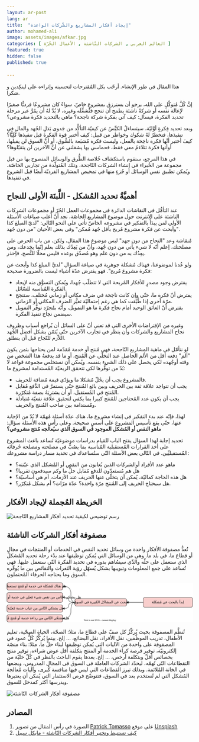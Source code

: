 ```yaml
---
layout: ar-post
lang: ar
title:  "إيجاد أفكار المشاريع والشّركات الواعدة"
author: mohamed-ali
image: assets/images/afkar.jpg
categories: [ العالم العربي , الشركات النّاشئة , الأعمال الحُرّة ]
featured: true
hidden: false
published: true

---
```

<div markdown="1" class="callout callout-warning">

هذا المقال في طور الإنشاء. أرحّب بكل المُقترحات لتحسينه وإثراءه على لينكِدين و شكرا.
</div>

إنَّ كُلَّ مُتوكِّلٍ على الله، يرجو أن يسترزق بمشروعٍ خاصّ، سواءً كان مشروعًا فرديًّا صغيرًا لإعالة نفسه أو شركةً ناشئة يطمح أن تنجح فتُشغِّلَه وغيره، لا بُدَّ لهُ أن يمُرَّ عبر مرحلة تحديد الفكرة، فيسأل: كيف آتي بفكرة شركة ناجحة؟
ماهي بالتحديد فكرة مشروعي؟

وبعد تحديد فِكرةٍ أوَّليّة، سيتساءلُ الكيِّسُ عن كيفيّة التأكُّد من جَدوى بَذلِ الجُهد والمال في تنفيذها، فتخطرُ لهُ شكوك وخواطر من قبيل: 
كيف أختبر قوة الفكرة قبل تنفيذها كُلِيًّا؟ كيفَ أختبر أنَّها فكرة ناجحة بالفعل، وليست فكرة مُشبَعة بالسُّوق، أو أنَّ السوق لن يقبلها، أوأنها فكرة تتلاءمُ معي فقط، فحماسي بها يشغلني عن أنَّ الآخرين لن يتقبّلوها؟

في هذا المرجع، سنقوم باستكشاف خُلاصة الطُّرق والوسائل المنصوح بها من قبل مجموعة من الخُبراء في إنشاء الشركات النّاجحة، وتلك المُتولّدة من تجاربي الخاصّة. ويُمكن تطبيق نفس الوسائل أو جُزءٍ منها في تمحيص المشاريع الفرديّة أيضًا قبل الشروع في تنفيذها.
## أهميَّةُ تحديد المُشكل - اللَّبنَة الأولى للنجاح

عند التأمُّل في النقاشات الدائرة في مجموعات العمل الحُرّ أو مجموعات الشركات الناشئة على الانترنت حول موضوع المشاريع الخاصّة،
نجد أنّ أغلب صياغات الأسئلة الأولى لمن يبدَأُ بالتفكير في مشروعه الخاصّ تأتي على النحو التّالي:
"لديّ المبلغ كذا وأبحث عن فكرة مشروع مُربح بأقل جُهد مُمكن" وفي بعض الأحيان "من دون جُهد".

مُنقاشة وعد "النجاح من دون جهد" ليس موضوع هذا المقال،
ولكن، من باب الحرص على مصلحتك، اِعلم أنّه لا شيء يأتي من دون جُهد، وأنّ من يَعِدُك بذلك بعلم إنّما يخدعك، ومن يعِدُك به من دون علم وهو مُصدّق بوعده فليس محلّا للنُّصح. فاِحذر.

ولو عُدنا لموضوعنا، فهناك مُشكلة جوهرية في صياغة السؤال "لديَّ المبلغ كذا وأبحث عن فكرة مشروع مُربح".
فهو يفترض عدّة أشياء ليست بالضرورة صحيحة:

- يفترض وجود مصدرٍ للأفكار المُربحة التي لا تتطلّب جُهدا، ويُمكن التسوُّق منه لإيجاد الفكرة المُناسبة للسّائل.
- يفترض أنّ فكرة ما، حتّى وإن كانت ناجحة في ضرف مكاني أو زماني مُختلف، ستنجح مرّة أخرى إذا طُبّقت كما هي رغم إحتماليّة تغيُّر الضرف المكاني أو الزماني.
- يفترض أنّ العائق الوحيد أمام نجاح فكرة ما هو التمويل، وأنّه بمُجرّد توفُّر التمويل سيضمن نجاح تنفيذ الفكرة.

وغيره من الإفتراضات الأخرى التي قد تعني أنّ على السائل أن يُراجع أسباب وظروف نجاح المشاريع والشركات وأن ينظر في تجارب الآخرين حتّى يُثمّن بشكل أفضل الجُهد اللاّزم للنّجاح قبل أن ينطلق.

لو نتأمّل في ماهية المشاريع النّاجحة، فهي مُنتج أو خدمة مُقدّمة لمن يحتاجها بثمن يكون "ألم" دفعه أقل من الألم الحاصل عند التخلّي عن المُنتج،
أو ما قد يدفعهُ هذا الشخص من وقته أوجُهده لكي يحصل على ذلك الشيء بنفسه.
ويُمكن أن نستخلص مجموعة قواعد لا بُدّ من توفُّرها لكي تتحقق الربحيّة المُستدامة لمشروع ما:
- فالمشروع يجب أن يحُلّ مُشكلا ما ويؤدّي قيمة مُضافة للحريف.
- يجب أن تتواجد علاقة ثقة بين الحريف وبين بائع المُنتج حتّى يستمرَّ في الدَّفع مُقابل المُنتج في المُستقبل، أو أن يشترِيَهُ بصفة مُتكرّرة.
- يجب أن يكون عدد المُحتاجين للمُنتج كبيرا بما يكفي لتحقيق علاقة نفعيّة مُتبادلة ومُستدامة بين صاحب المُنتج والحريف.

لهذا، فإنّه عند بدء التفكير في إنشاء مشروع ما، هناك عدّة أسئلة مُهمّة لا بُدّ من الإجابة عنها، حتّى يقع تأسيس المشروع على أُسسٍ صحيحة.
وعلى رأس هذه الأسئلة سؤال: **ماهو النقص أو المُشكل الموجود في السوق الذي سيُعالجه مُنتج مشروعي؟**

تحديد إجابة لهذا السؤال يفتح الباب للقيام بدراسات موضوعيّة تُساعد باعث المشروع على أخذ القرارات المُستقبلية المُناسبة بما يصُبُّ في مصلحته ومصلحة حُرفائه المُستقبليِّين.
في التّالي بعض الأسئلة التّي ستُساعدك في تحديد مسار دراسة مشروعك:
- ماهو عدد الأفراد أوالشركات الذين يُعانون من النقص أو المُشكل الذي عيّنته؟
- هل هم مُستعدّون للدفع مُقابل حلٍّ ما وكم سيدفعون تقريبا؟
- هل هذه الحاجة كماليّة، يُمكن أن يتخلّى عنها الحريف عند الأزمات، أم هي أساسيّة؟
- هل سيحتاج الحريف إلى المُنتج مرّة واحدة؟ عدّة مرّات؟ أم بشكل مُتكرّر؟.


## الخريطة المُجملة لإيجاد الأفكار 

<img class="img-fluid" src="/assets/images/تحديد أفكار المشاريع النّاجحة.svg" alt="رسم توضيحي لكيفية تحديد أفكار المشاريع النّاجحة">

## مصفوفة أفكار الشركات الناشئة

تُعدُّ مصفوفة الأفكار واحدة من وسائل تحديد النقص في الخدمات أو المنتجات في مجالٍ أو قطاع ما، في بلد ما. وهي من الوسائل التي يُمكن توظيفها عند بدْء رحلة تحديد المُشكل الذي ستعمل على حلّه والذّي سيسُاهم بدوره في تحديد الفكرة التّي ستعمل عليها. فهي تُساعد على جمع المعلومات وتبويبها بشكل يُسهّل رؤية الثغرات والنقائص بين ما يُوفّره السوق وما يحتاجه الحرفاء المُحتملون.

<img class="img-fluid" src="/assets/images/البحث وتحديد المُشكل.svg" alt="البحث وتحديد المُشكل">

تُنظَّم المصفوفة بحيث يُركِّزُ كل صفّ على قطاع ما، مثلا: الصحّة، الحياة الصحّية، تعليم الأطفال، تدريب الموظّفين، نقل الأفراد، نقل البضائع، ... إلخ.
بينما يُركِّزُ كُلُّ عمود في المصفوفة على واحدة من الآليات التي يُمكن توظيفها لبناء حلٍّ ما، مثلا: بناء منصّة إلكترونيّة، توفير فرصة كراء الخدمة أو المنتج بتكلفة أقل عوض شراءه،
توفير منتج بخصائص أقلّ وبتكلفة أرخص، ... إلخ. بعدها يقوم الباحث بالنظر في كُلّ خليّة من التقطاعات التّي تُهمّه، ليحدّد الشركات العاملة في السوق في المجال المدروس، ويضعها في الخانة المُلائمة.
وبذلك تبرز القطاعات التي ليس فيها منافسة كُبرى، وآليات مُعالجة المُشكل التي لم تُستخدم بعد في السوق، فتتوضّح فرص الاستثمار التي يُمكن أن يعتبرها ويدرسها أكثر كمدخل للسوق.

<img class="img-fluid" src="/assets/images/مصفوفة-أفكار-شركات-ناشئة.png" alt="مصفوفة أفكار الشركات النّاشئة">

## المصادر
1. الصورة في رأس المقال من تصوير <a href="https://unsplash.com/@impatrickt?utm_source=unsplash&utm_medium=referral&utm_content=creditCopyText">Patrick Tomasso</a> على موقع <a href="https://unsplash.com/s/photos/ideas?utm_source=unsplash&utm_medium=referral&utm_content=creditCopyText">Unsplash</a>
2. [كيف تستنبط وتختبر أفكار الشركات النّاشئة - مايكل سيبل](https://www.youtube.com/watch?v=vDXkpJw16os)
